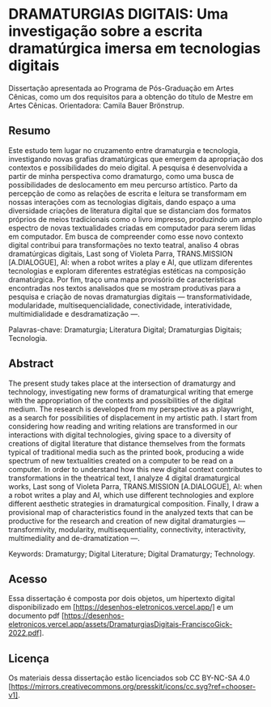 # DRAMATURGIAS DIGITAIS: Uma investigação sobre a escrita dramatúrgica imersa em tecnologias digitais

Dissertação apresentada ao Programa de Pós-Graduação em Artes Cênicas, como um dos requisitos para a obtenção do título de Mestre em Artes Cênicas. 
Orientadora: Camila Bauer Brönstrup. 

## Resumo

Este estudo tem lugar no cruzamento entre dramaturgia e tecnologia, investigando novas grafias dramatúrgicas que emergem da apropriação dos contextos e possibilidades do meio digital. A pesquisa é desenvolvida a partir de minha perspectiva como dramaturgo, como uma busca de possibilidades de deslocamento em meu percurso artístico. Parto da percepção de como as relações de escrita e leitura se transformam em nossas interações com as tecnologias digitais, dando espaço a uma diversidade criações de literatura digital que se distanciam dos formatos próprios de meios tradicionais como o livro impresso, produzindo um amplo espectro de novas textualidades criadas em computador para serem lidas em computador. Em busca de compreender como esse novo contexto digital contribui para transformações no texto teatral, analiso 4 obras dramatúrgicas digitais, Last song of Violeta Parra, TRANS.MISSION [A.DIALOGUE], AI: when a robot writes a play e AI, que utlizam diferentes tecnologias e exploram diferentes estratégias estéticas na composição dramatúrgica. Por fim, traço uma mapa provisório de características encontradas nos textos analisados que se mostram produtivas para a pesquisa e criação de novas dramaturgias digitais — transformatividade, modularidade, multisequencialidade, conectividade, interatividade, multimidialidade e desdramatização —.

Palavras-chave: Dramaturgia; Literatura Digital; Dramaturgias Digitais; Tecnologia.

## Abstract

The present study takes place at the intersection of dramaturgy and technology, investigating new forms of dramaturgical writing that emerge with the appropriation of the contexts and possibilities of the digital medium. The research is developed from my perspective as a playwright, as a search for possibilities of displacement in my artistic path. I start from considering how reading and writing relations are transformed in our interactions with digital technologies, giving space to a diversity of creations of digital literature that distance themselves from the formats typical of traditional media such as the printed book, producing a wide spectrum of new textualities created on a computer to be read on a computer. In order to understand how this new digital context contributes to transformations in the theatrical text, I analyze 4 digital dramaturgical works, Last song of Violeta Parra, TRANS.MISSION [A.DIALOGUE], AI: when a robot writes a play and AI, which use different technologies and explore different aesthetic strategies in dramaturgical composition. Finally, I draw a provisional map of characteristics found in the analyzed texts that can be productive for the research and creation of new digital dramaturgies — transformivity, modularity, multisequentiality, connectivity, interactivity, multimediality and de-dramatization —.

Keywords: Dramaturgy; Digital Literature; Digital Dramaturgy; Technology.

## Acesso

Essa dissertação é composta por dois objetos, um hipertexto digital disponibilizado em [https://desenhos-eletronicos.vercel.app/] e um documento pdf [https://desenhos-eletronicos.vercel.app/assets/DramaturgiasDigitais-FranciscoGick-2022.pdf].

## Licença

Os materiais dessa dissertação estão licenciados sob CC BY-NC-SA 4.0 [https://mirrors.creativecommons.org/presskit/icons/cc.svg?ref=chooser-v1].